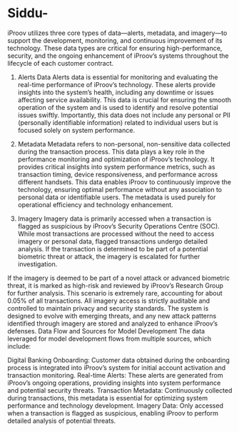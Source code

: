 # Siddu-
iProov utilizes three core types of data—alerts, metadata, and imagery—to support the development, monitoring, and continuous improvement of its technology. These data types are critical for ensuring high-performance, security, and the ongoing enhancement of iProov’s systems throughout the lifecycle of each customer contract.
1. Alerts Data
Alerts data is essential for monitoring and evaluating the real-time performance of iProov’s technology. These alerts provide insights into the system’s health, including any downtime or issues affecting service availability. This data is crucial for ensuring the smooth operation of the system and is used to identify and resolve potential issues swiftly. Importantly, this data does not include any personal or PII (personally identifiable information) related to individual users but is focused solely on system performance.

2. Metadata
Metadata refers to non-personal, non-sensitive data collected during the transaction process. This data plays a key role in the performance monitoring and optimization of iProov’s technology. It provides critical insights into system performance metrics, such as transaction timing, device responsiveness, and performance across different handsets. This data enables iProov to continuously improve the technology, ensuring optimal performance without any association to personal data or identifiable users. The metadata is used purely for operational efficiency and technology enhancement.

3. Imagery
Imagery data is primarily accessed when a transaction is flagged as suspicious by iProov’s Security Operations Centre (SOC). While most transactions are processed without the need to access imagery or personal data, flagged transactions undergo detailed analysis. If the transaction is determined to be part of a potential biometric threat or attack, the imagery is escalated for further investigation.

If the imagery is deemed to be part of a novel attack or advanced biometric threat, it is marked as high-risk and reviewed by iProov’s Research Group for further analysis. This scenario is extremely rare, accounting for about 0.05% of all transactions.
All imagery access is strictly auditable and controlled to maintain privacy and security standards.
The system is designed to evolve with emerging threats, and any new attack patterns identified through imagery are stored and analyzed to enhance iProov’s defenses.
Data Flow and Sources for Model Development
The data leveraged for model development flows from multiple sources, which include:

Digital Banking Onboarding: Customer data obtained during the onboarding process is integrated into iProov’s system for initial account activation and transaction monitoring.
Real-time Alerts: These alerts are generated from iProov’s ongoing operations, providing insights into system performance and potential security threats.
Transaction Metadata: Continuously collected during transactions, this metadata is essential for optimizing system performance and technology development.
Imagery Data: Only accessed when a transaction is flagged as suspicious, enabling iProov to perform detailed analysis of potential threats.

